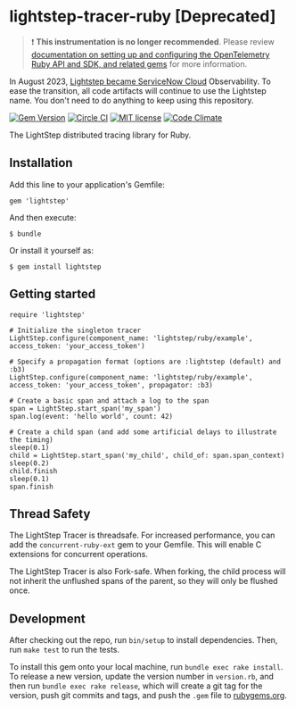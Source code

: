 # lightstep-tracer-ruby [Deprecated]

> ❗ **This instrumentation is no longer recommended**. Please review [documentation on setting up and configuring the OpenTelemetry Ruby API and SDK, and related gems](https://github.com/open-telemetry/opentelemetry-ruby) for more information.

In August 2023, [Lightstep became ServiceNow
Cloud](https://docs.lightstep.com/docs/banner-faq) Observability. To ease the
transition, all code artifacts will continue to use the Lightstep name. You
don't need to do anything to keep using this repository.

[![Gem Version](https://badge.fury.io/rb/lightstep.svg)](https://badge.fury.io/rb/lightstep) [![Circle CI](https://circleci.com/gh/lightstep/lightstep-tracer-ruby.svg?style=shield)](https://circleci.com/gh/lightstep/lightstep-tracer-ruby) [![MIT license](http://img.shields.io/badge/license-MIT-blue.svg)](http://opensource.org/licenses/MIT) [![Code Climate](https://codeclimate.com/github/lightstep/lightstep-tracer-ruby/badges/gpa.svg)](https://codeclimate.com/github/lightstep/lightstep-tracer-ruby)

The LightStep distributed tracing library for Ruby.

## Installation

Add this line to your application's Gemfile:

    gem 'lightstep'


And then execute:

    $ bundle

Or install it yourself as:

    $ gem install lightstep


## Getting started

    require 'lightstep'

    # Initialize the singleton tracer
    LightStep.configure(component_name: 'lightstep/ruby/example', access_token: 'your_access_token')

    # Specify a propagation format (options are :lightstep (default) and :b3)
    LightStep.configure(component_name: 'lightstep/ruby/example', access_token: 'your_access_token', propagator: :b3)

    # Create a basic span and attach a log to the span
    span = LightStep.start_span('my_span')
    span.log(event: 'hello world', count: 42)

    # Create a child span (and add some artificial delays to illustrate the timing)
    sleep(0.1)
    child = LightStep.start_span('my_child', child_of: span.span_context)
    sleep(0.2)
    child.finish
    sleep(0.1)
    span.finish

## Thread Safety

The LightStep Tracer is threadsafe. For increased performance, you can add the
`concurrent-ruby-ext` gem to your Gemfile. This will enable C extensions for
concurrent operations.

The LightStep Tracer is also Fork-safe. When forking, the child process will
not inherit the unflushed spans of the parent, so they will only be flushed
once.

## Development

After checking out the repo, run `bin/setup` to install dependencies. Then, run `make test` to run the tests.

To install this gem onto your local machine, run `bundle exec rake install`. To release a new version, update the version number in `version.rb`, and then run `bundle exec rake release`, which will create a git tag for the version, push git commits and tags, and push the `.gem` file to [rubygems.org](https://rubygems.org).
